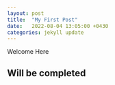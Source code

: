 ```yaml
---
layout: post
title:  "My First Post"
date:   2022-08-04 13:05:00 +0430
categories: jekyll update
---
```


Welcome Here

## Will be completed